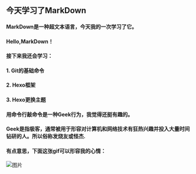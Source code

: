## 今天学习了MarkDown
#### MarkDown是一种超文本语言，今天我的一次学习了它。
#### Hello,MarkDown！
#### 接下来我还会学习：
#### 1. Git的基础命令
#### 2. Hexo框架
#### 3. Hexo更换主题
#### 用命令行敲命令是一种**Geek**行为，我觉得还挺有趣的。
#### Geek是指极客，通常被用于形容对计算机和网络技术有狂热兴趣并投入大量时间钻研的人。所以俗称发烧友或怪杰.
#### 有点意思，下面这张gif可以形容我的心情：
![图片](https://qgt-style.oss-cn-hangzhou.aliyuncs.com/newcourse/p4/g1/g1-2-2/tenor.gif)
